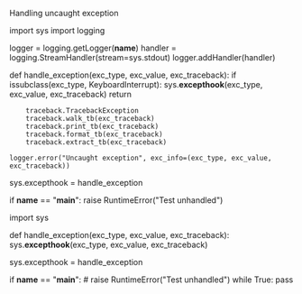 Handling uncaught exception



import sys
import logging


logger = logging.getLogger(__name__)
handler = logging.StreamHandler(stream=sys.stdout)
logger.addHandler(handler)


def handle_exception(exc_type, exc_value, exc_traceback):
    if issubclass(exc_type, KeyboardInterrupt):
        sys.__excepthook__(exc_type, exc_value, exc_traceback)
        return

        traceback.TracebackException
        traceback.walk_tb(exc_traceback)
        traceback.print_tb(exc_traceback)
        traceback.format_tb(exc_traceback)
        traceback.extract_tb(exc_traceback)

    logger.error("Uncaught exception", exc_info=(exc_type, exc_value, exc_traceback))


sys.excepthook = handle_exception


if __name__ == "__main__":
    raise RuntimeError("Test unhandled")





import sys


def handle_exception(exc_type, exc_value, exc_traceback):
    sys.__excepthook__(exc_type, exc_value, exc_traceback)


sys.excepthook = handle_exception

if __name__ == "__main__":
    # raise RuntimeError("Test unhandled")
    while True:
        pass


